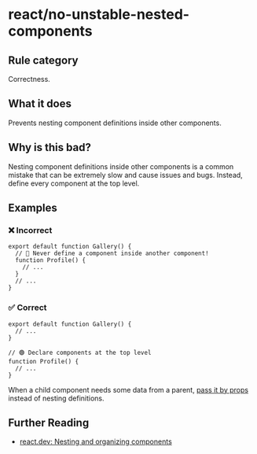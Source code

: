 # react/no-unstable-nested-components

## Rule category

Correctness.

## What it does

Prevents nesting component definitions inside other components.

## Why is this bad?

Nesting component definitions inside other components is a common mistake that can be extremely slow and cause issues and bugs. Instead, define every component at the top level.

## Examples

### ❌ Incorrect

```tsx
export default function Gallery() {
  // 🔴 Never define a component inside another component!
  function Profile() {
    // ...
  }
  // ...
}
```

### ✅ Correct

```tsx
export default function Gallery() {
  // ...
}

// 🟢 Declare components at the top level
function Profile() {
  // ...
}
```

When a child component needs some data from a parent, [pass it by props](https://react.dev/learn/passing-props-to-a-component) instead of nesting definitions.

## Further Reading

- [react.dev: Nesting and organizing components](https://react.dev/learn/your-first-component#nesting-and-organizing-components)
